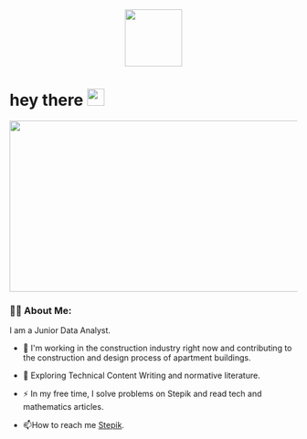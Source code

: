 <div id="header" align="center">
  <img src="https://media.giphy.com/media/cfuL5gqFDreXxkWQ4o/giphy-downsized.gif" width="100"/>
</div>
<h1>
  hey there
  <img src="https://media.giphy.com/media/hvRJCLFzcasrR4ia7z/giphy.gif" width="30px"/>
</h1>
<div align="center">
  <img src="https://media.giphy.com/media/dWesBcTLavkZuG35MI/giphy.gif" width="600" height="300"/>
</div>

### :woman_technologist: About Me:

I am a Junior Data Analyst.

- :telescope: I'm working in the construction industry right now and contributing to the construction and design process of apartment buildings.

- :seedling: Exploring Technical Content Writing and normative literature.

- :zap: In my free time, I solve problems on Stepik and read tech and mathematics articles.

- :mailbox:How to reach me [Stepik](https://stepik.org/users/348458244).
